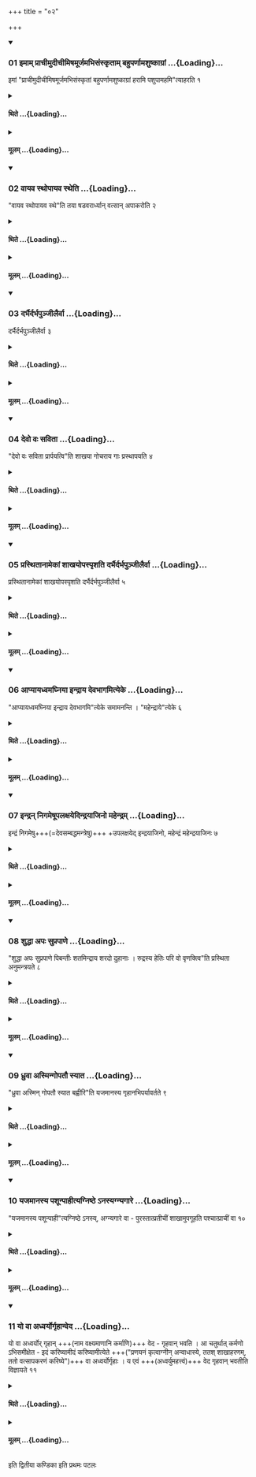 +++
title = "०२"

+++

<div class="js_include" includetitle="true" newlevelforh1="3" unfilled url="/vedAH_yajuH/taittirIyam/sUtram/ApastambaH/shrautam/vishvAsa-prastutiH/01/02/01_imAm_prAchImudIchImiShamUrjamabhisaMskRtAm_bahuparNAmashuShkAgrAM.md">
<details open><summary><h3>01 इमाम् प्राचीमुदीचीमिषमूर्जमभिसंस्कृताम् बहुपर्णामशुष्काग्रां ...{Loading}...</h3></summary>

इमां "प्राचीमुदीचीमिषमूर्जमभिसंस्कृतां बहुपर्णामशुष्काग्रां हरामि पशुपामहमि"त्याहरति १

</details>
</div>
<div class="js_include collapsed" newlevelforh1="4" title="थिते" unfilled url="/vedAH_yajuH/taittirIyam/sUtram/ApastambaH/shrautam/thite/01/02/01_imAm_prAchImudIchImiShamUrjamabhisaMskRtAm_bahuparNAmashuShkAgrAM.md">
<details><summary><h4>थिते ...{Loading}...</h4></summary>

इमां प्राचीमुदीचीमिषमूर्जमभिसंस्कृतां बहुपर्णामशुष्काग्रां हरामि पशुपामहमित्याहरति १
</details>
</div>
<div class="js_include collapsed" newlevelforh1="4" title="मूलम्" unfilled url="/vedAH_yajuH/taittirIyam/sUtram/ApastambaH/shrautam/mUlam/01/02/01_imAm_prAchImudIchImiShamUrjamabhisaMskRtAm_bahuparNAmashuShkAgrAM.md">
<details><summary><h4>मूलम् ...{Loading}...</h4></summary>

इमां प्राचीमुदीचीमिषमूर्जमभिसंस्कृतां बहुपर्णामशुष्काग्रां हरामि पशुपामहमित्याहरति १
</details>
</div>
<div class="js_include" includetitle="true" newlevelforh1="3" unfilled url="/vedAH_yajuH/taittirIyam/sUtram/ApastambaH/shrautam/vishvAsa-prastutiH/01/02/02_vAyava_sthopAyava_stheti.md">
<details open><summary><h3>02 वायव स्थोपायव स्थेति ...{Loading}...</h3></summary>

"वायव स्थोपायव स्थे"ति तया षडवरार्ध्यान् वत्सान् अपाकरोति २  

</details>
</div>
<div class="js_include collapsed" newlevelforh1="4" title="थिते" unfilled url="/vedAH_yajuH/taittirIyam/sUtram/ApastambaH/shrautam/thite/01/02/02_vAyava_sthopAyava_stheti.md">
<details><summary><h4>थिते ...{Loading}...</h4></summary>

वायव स्थोपायव स्थेति तया षडवरार्ध्यान्वत्सानपाकरोति २
</details>
</div>
<div class="js_include collapsed" newlevelforh1="4" title="मूलम्" unfilled url="/vedAH_yajuH/taittirIyam/sUtram/ApastambaH/shrautam/mUlam/01/02/02_vAyava_sthopAyava_stheti.md">
<details><summary><h4>मूलम् ...{Loading}...</h4></summary>

वायव स्थोपायव स्थेति तया षडवरार्ध्यान्वत्सानपाकरोति २
</details>
</div>
<div class="js_include" includetitle="true" newlevelforh1="3" unfilled url="/vedAH_yajuH/taittirIyam/sUtram/ApastambaH/shrautam/vishvAsa-prastutiH/01/02/03_darbhairdarbhapunjIlairvA.md">
<details open><summary><h3>03 दर्भैर्दर्भपुञ्जीलैर्वा ...{Loading}...</h3></summary>

दर्भैर्दर्भपुञ्जीलैर्वा ३  

</details>
</div>
<div class="js_include collapsed" newlevelforh1="4" title="थिते" unfilled url="/vedAH_yajuH/taittirIyam/sUtram/ApastambaH/shrautam/thite/01/02/03_darbhairdarbhapunjIlairvA.md">
<details><summary><h4>थिते ...{Loading}...</h4></summary>

दर्भैर्दर्भपुञ्जीलैर्वा ३
</details>
</div>
<div class="js_include collapsed" newlevelforh1="4" title="मूलम्" unfilled url="/vedAH_yajuH/taittirIyam/sUtram/ApastambaH/shrautam/mUlam/01/02/03_darbhairdarbhapunjIlairvA.md">
<details><summary><h4>मूलम् ...{Loading}...</h4></summary>

दर्भैर्दर्भपुञ्जीलैर्वा ३
</details>
</div>
<div class="js_include" includetitle="true" newlevelforh1="3" unfilled url="/vedAH_yajuH/taittirIyam/sUtram/ApastambaH/shrautam/vishvAsa-prastutiH/01/02/04_devo_vaH_savitA.md">
<details open><summary><h3>04 देवो वः सविता ...{Loading}...</h3></summary>

"देवो वः सविता प्रार्पयत्वि"ति शाखया गोचराय गाः प्रस्थापयति ४  

</details>
</div>
<div class="js_include collapsed" newlevelforh1="4" title="थिते" unfilled url="/vedAH_yajuH/taittirIyam/sUtram/ApastambaH/shrautam/thite/01/02/04_devo_vaH_savitA.md">
<details><summary><h4>थिते ...{Loading}...</h4></summary>

देवो वः सविता प्रार्पयत्विति शाखया गोचराय गाः प्रस्थापयति ४
</details>
</div>
<div class="js_include collapsed" newlevelforh1="4" title="मूलम्" unfilled url="/vedAH_yajuH/taittirIyam/sUtram/ApastambaH/shrautam/mUlam/01/02/04_devo_vaH_savitA.md">
<details><summary><h4>मूलम् ...{Loading}...</h4></summary>

देवो वः सविता प्रार्पयत्विति शाखया गोचराय गाः प्रस्थापयति ४
</details>
</div>
<div class="js_include" includetitle="true" newlevelforh1="3" unfilled url="/vedAH_yajuH/taittirIyam/sUtram/ApastambaH/shrautam/vishvAsa-prastutiH/01/02/05_prasthitAnAmekAM_shAkhayopaspRshati_darbhairdarbhapunjIlairvA.md">
<details open><summary><h3>05 प्रस्थितानामेकां शाखयोपस्पृशति दर्भैर्दर्भपुञ्जीलैर्वा ...{Loading}...</h3></summary>

प्रस्थितानामेकां शाखयोपस्पृशति दर्भैर्दर्भपुञ्जीलैर्वा ५  

</details>
</div>
<div class="js_include collapsed" newlevelforh1="4" title="थिते" unfilled url="/vedAH_yajuH/taittirIyam/sUtram/ApastambaH/shrautam/thite/01/02/05_prasthitAnAmekAM_shAkhayopaspRshati_darbhairdarbhapunjIlairvA.md">
<details><summary><h4>थिते ...{Loading}...</h4></summary>

प्रस्थितानामेकां शाखयोपस्पृशति दर्भैर्दर्भपुञ्जीलैर्वा ५
</details>
</div>
<div class="js_include collapsed" newlevelforh1="4" title="मूलम्" unfilled url="/vedAH_yajuH/taittirIyam/sUtram/ApastambaH/shrautam/mUlam/01/02/05_prasthitAnAmekAM_shAkhayopaspRshati_darbhairdarbhapunjIlairvA.md">
<details><summary><h4>मूलम् ...{Loading}...</h4></summary>

प्रस्थितानामेकां शाखयोपस्पृशति दर्भैर्दर्भपुञ्जीलैर्वा ५
</details>
</div>
<div class="js_include" includetitle="true" newlevelforh1="3" unfilled url="/vedAH_yajuH/taittirIyam/sUtram/ApastambaH/shrautam/vishvAsa-prastutiH/01/02/06_ApyAyadhvamaghniyA_indrAya_devabhAgamityeke.md">
<details open><summary><h3>06 आप्यायध्वमघ्निया इन्द्राय देवभागमित्येके ...{Loading}...</h3></summary>

"आप्यायध्वमघ्निया इन्द्राय देवभागमि"त्येके समामनन्ति । "महेन्द्राये"त्येके ६  

</details>
</div>
<div class="js_include collapsed" newlevelforh1="4" title="थिते" unfilled url="/vedAH_yajuH/taittirIyam/sUtram/ApastambaH/shrautam/thite/01/02/06_ApyAyadhvamaghniyA_indrAya_devabhAgamityeke.md">
<details><summary><h4>थिते ...{Loading}...</h4></summary>

आप्यायध्वमघ्निया इन्द्राय देवभागमित्येके समामनन्ति । महेन्द्रायेत्येके ६
</details>
</div>
<div class="js_include collapsed" newlevelforh1="4" title="मूलम्" unfilled url="/vedAH_yajuH/taittirIyam/sUtram/ApastambaH/shrautam/mUlam/01/02/06_ApyAyadhvamaghniyA_indrAya_devabhAgamityeke.md">
<details><summary><h4>मूलम् ...{Loading}...</h4></summary>

आप्यायध्वमघ्निया इन्द्राय देवभागमित्येके समामनन्ति । महेन्द्रायेत्येके ६
</details>
</div>
<div class="js_include" includetitle="true" newlevelforh1="3" unfilled url="/vedAH_yajuH/taittirIyam/sUtram/ApastambaH/shrautam/vishvAsa-prastutiH/01/02/07_indran_nigameShUpalaxayedindrayAjino_mahendram.md">
<details open><summary><h3>07 इन्द्रन् निगमेषूपलक्षयेदिन्द्रयाजिनो महेन्द्रम् ...{Loading}...</h3></summary>

इन्द्रं निगमेषु+++(=देवसम्बद्धमन्त्रेषु)+++ +उपलक्षयेद् इन्द्रयाजिनो, महेन्द्रं महेन्द्रयाजिनः ७  

</details>
</div>
<div class="js_include collapsed" newlevelforh1="4" title="थिते" unfilled url="/vedAH_yajuH/taittirIyam/sUtram/ApastambaH/shrautam/thite/01/02/07_indran_nigameShUpalaxayedindrayAjino_mahendram.md">
<details><summary><h4>थिते ...{Loading}...</h4></summary>

इन्द्रं निगमेषूपलक्षयेदिन्द्रयाजिनो महेन्द्रं महेन्द्रयाजिनः ७
</details>
</div>
<div class="js_include collapsed" newlevelforh1="4" title="मूलम्" unfilled url="/vedAH_yajuH/taittirIyam/sUtram/ApastambaH/shrautam/mUlam/01/02/07_indran_nigameShUpalaxayedindrayAjino_mahendram.md">
<details><summary><h4>मूलम् ...{Loading}...</h4></summary>

इन्द्रं निगमेषूपलक्षयेदिन्द्रयाजिनो महेन्द्रं महेन्द्रयाजिनः ७
</details>
</div>
<div class="js_include" includetitle="true" newlevelforh1="3" unfilled url="/vedAH_yajuH/taittirIyam/sUtram/ApastambaH/shrautam/vishvAsa-prastutiH/01/02/08_shuddhA_apaH_suprapANe.md">
<details open><summary><h3>08 शुद्धा अपः सुप्रपाणे ...{Loading}...</h3></summary>

"शुद्धा अपः सुप्रपाणे पिबन्तीः शतमिन्द्राय शरदो दुहानाः । रुद्रस्य हेतिः परि वो वृणक्त्वि"ति प्रस्थिता अनुमन्त्रयते ८  

</details>
</div>
<div class="js_include collapsed" newlevelforh1="4" title="थिते" unfilled url="/vedAH_yajuH/taittirIyam/sUtram/ApastambaH/shrautam/thite/01/02/08_shuddhA_apaH_suprapANe.md">
<details><summary><h4>थिते ...{Loading}...</h4></summary>

शुद्धा अपः सुप्रपाणे पिबन्तीः शतमिन्द्राय शरदो दुहानाः । रुद्रस्य हेतिः परि वो वृणक्त्विति प्रस्थिता अनुमन्त्रयते ८
</details>
</div>
<div class="js_include collapsed" newlevelforh1="4" title="मूलम्" unfilled url="/vedAH_yajuH/taittirIyam/sUtram/ApastambaH/shrautam/mUlam/01/02/08_shuddhA_apaH_suprapANe.md">
<details><summary><h4>मूलम् ...{Loading}...</h4></summary>

शुद्धा अपः सुप्रपाणे पिबन्तीः शतमिन्द्राय शरदो दुहानाः । रुद्रस्य हेतिः परि वो वृणक्त्विति प्रस्थिता अनुमन्त्रयते ८
</details>
</div>
<div class="js_include" includetitle="true" newlevelforh1="3" unfilled url="/vedAH_yajuH/taittirIyam/sUtram/ApastambaH/shrautam/vishvAsa-prastutiH/01/02/09_dhruvA_asmingopatau_syAta.md">
<details open><summary><h3>09 ध्रुवा अस्मिन्गोपतौ स्यात ...{Loading}...</h3></summary>

"ध्रुवा अस्मिन् गोपतौ स्यात बह्वीरि"ति यजमानस्य गृहानभिपर्यावर्तते ९  

</details>
</div>
<div class="js_include collapsed" newlevelforh1="4" title="थिते" unfilled url="/vedAH_yajuH/taittirIyam/sUtram/ApastambaH/shrautam/thite/01/02/09_dhruvA_asmingopatau_syAta.md">
<details><summary><h4>थिते ...{Loading}...</h4></summary>

ध्रुवा अस्मिन्गोपतौ स्यात बह्वीरिति यजमानस्य गृहानभिपर्यावर्तते ९
</details>
</div>
<div class="js_include collapsed" newlevelforh1="4" title="मूलम्" unfilled url="/vedAH_yajuH/taittirIyam/sUtram/ApastambaH/shrautam/mUlam/01/02/09_dhruvA_asmingopatau_syAta.md">
<details><summary><h4>मूलम् ...{Loading}...</h4></summary>

ध्रुवा अस्मिन्गोपतौ स्यात बह्वीरिति यजमानस्य गृहानभिपर्यावर्तते ९
</details>
</div>
<div class="js_include" includetitle="true" newlevelforh1="3" unfilled url="/vedAH_yajuH/taittirIyam/sUtram/ApastambaH/shrautam/vishvAsa-prastutiH/01/02/10_yajamAnasya_pashUnpAhItyagniShThe.anasyagnyagAre.md">
<details open><summary><h3>10 यजमानस्य पशून्पाहीत्यग्निष्ठे ऽनस्यग्न्यगारे ...{Loading}...</h3></summary>

"यजमानस्य पशून्पाही"त्यग्निष्ठे ऽनस्य्, अग्न्यगारे वा - पुरस्तात्प्रतीचीं शाखामुपगूहति पश्चात्प्राचीं वा १०  

</details>
</div>
<div class="js_include collapsed" newlevelforh1="4" title="थिते" unfilled url="/vedAH_yajuH/taittirIyam/sUtram/ApastambaH/shrautam/thite/01/02/10_yajamAnasya_pashUnpAhItyagniShThe.anasyagnyagAre.md">
<details><summary><h4>थिते ...{Loading}...</h4></summary>

यजमानस्य पशून्पाहीत्यग्निष्ठे ऽनस्यग्न्यगारे वा पुरस्तात्प्रतीचीं शाखामुपगूहति पश्चात्प्राचीं वा १०
</details>
</div>
<div class="js_include collapsed" newlevelforh1="4" title="मूलम्" unfilled url="/vedAH_yajuH/taittirIyam/sUtram/ApastambaH/shrautam/mUlam/01/02/10_yajamAnasya_pashUnpAhItyagniShThe.anasyagnyagAre.md">
<details><summary><h4>मूलम् ...{Loading}...</h4></summary>

यजमानस्य पशून्पाहीत्यग्निष्ठे ऽनस्यग्न्यगारे वा पुरस्तात्प्रतीचीं शाखामुपगूहति पश्चात्प्राचीं वा १०
</details>
</div>
<div class="js_include" includetitle="true" newlevelforh1="3" unfilled url="/vedAH_yajuH/taittirIyam/sUtram/ApastambaH/shrautam/vishvAsa-prastutiH/01/02/11_yo_vA_adhvaryorgRhAnveda.md">
<details open><summary><h3>11 यो वा अध्वर्योर्गृहान्वेद ...{Loading}...</h3></summary>


यो वा अध्वर्योर् गृहान् +++(नाम वक्ष्यमाणानि कर्माणि)+++ वेद - गृहवान् भवति । आ चतुर्थात् कर्मणो ऽभिसमीक्षेत - इदं करिष्यामीदं करिष्यामीत्येते +++("प्रणयनं कृत्वाग्नीन् अन्वाधास्ये, ततश् शाखाहरणम्, ततो वत्सापकरणं करिष्ये")+++ वा अध्वर्योर्गृहाः । य एवं +++(अध्वर्युमहत्त्वं)+++ वेद गृहवान् भवतीति विज्ञायते ११  

</details>
</div>
<div class="js_include collapsed" newlevelforh1="4" title="थिते" unfilled url="/vedAH_yajuH/taittirIyam/sUtram/ApastambaH/shrautam/thite/01/02/11_yo_vA_adhvaryorgRhAnveda.md">
<details><summary><h4>थिते ...{Loading}...</h4></summary>

यो वा अध्वर्योर्गृहान्वेद गृहवान्भवति । आ चतुर्थात्कर्मणोऽभिसमीक्षेतेदं करिष्यामीदं करिष्यामीत्येते वा अध्वर्योर्गृहाः । य एवं वेद गृहवान्भवतीति विज्ञायते ११
</details>
</div>
<div class="js_include collapsed" newlevelforh1="4" title="मूलम्" unfilled url="/vedAH_yajuH/taittirIyam/sUtram/ApastambaH/shrautam/mUlam/01/02/11_yo_vA_adhvaryorgRhAnveda.md">
<details><summary><h4>मूलम् ...{Loading}...</h4></summary>

यो वा अध्वर्योर्गृहान्वेद गृहवान्भवति । आ चतुर्थात्कर्मणोऽभिसमीक्षेतेदं करिष्यामीदं करिष्यामीत्येते वा अध्वर्योर्गृहाः । य एवं वेद गृहवान्भवतीति विज्ञायते ११
</details>
</div>

  
इति द्वितीया कण्डिका 
इति प्रथमः पटलः
